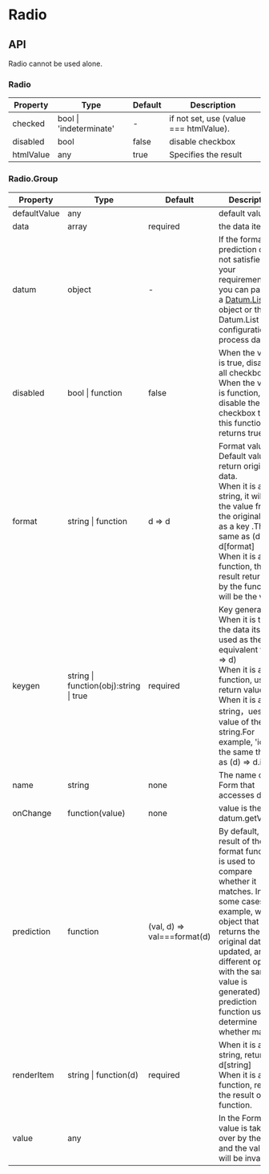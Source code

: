 # Radio

<example />

## API

Radio cannot be used alone.

### Radio

| Property | Type | Default | Description |
| --- | --- | --- | --- |
| checked | bool \| 'indeterminate' | - | if not set, use (value === htmlValue). |
| disabled | bool | false | disable checkbox |
| htmlValue | any | true | Specifies the result |

### Radio.Group

| Property | Type | Default | Description |
| --- | --- | --- | --- |
| defaultValue | any | | default value. |
| data | array | required | the data items |
| datum | object | - | If the format and prediction does not satisfied your requirements, you can pass in a [Datum.List](#/components/Datum.List) object or the Datum.List configuration to process data. |
| disabled | bool \| function | false | When the value is true, disabled all checkboxes; When the value is function, disable the checkbox that this function returns true. |
| format | string \| function | d => d | Format value<br />Default value, return original data. <br />When it is a string, it will get the value from the original data as a key .The same as (d) => d[format]<br />When it is a function, the result returned by the function will be the value. |
| keygen | string \| function(obj):string \| true | required | Key generator<br />When it is true, the data itself is used as the key equivalent to (d => d)<br />When it is a function, use its return value.<br />When it is a string，ues the value of the string.For example, 'id' is the same thing as (d) => d.id. |
| name | string | none | The name of a Form that accesses data |
| onChange | function(value) | none | value is the datum.getValue() |
| prediction | function | (val, d) => val===format(d) | By default, the result of the format function is used to compare whether it matches. In some cases (for example, whe an object that returns the original data is updated, an different option with the same value  is generated), the prediction function used to determine whether match. |
| renderItem | string \| function(d) | required | When it is a string, return d\[string]<br />When it is a function, return the result of the function. |
| value | any | | In the Form, value is taken over by the Form and the value will be invalid. |